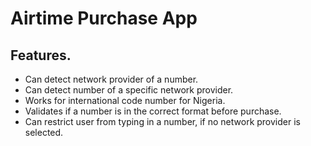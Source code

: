 # Airtime Purchase App

## Features.
- Can detect network provider of a number.
- Can detect number of a specific network provider.
- Works for international code number for Nigeria.
- Validates if a number is in the correct format before purchase.
- Can restrict user from typing in a number, if no network provider is selected.

